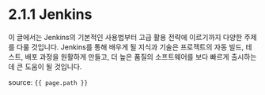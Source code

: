 # 2.1.1 Jenkins


이 글에서는 Jenkins의 기본적인 사용법부터 고급 활용 전략에 이르기까지 다양한 주제를 다룰 것입니다. Jenkins를 통해 배우게 될 지식과 기술은 프로젝트의 자동 빌드, 테스트, 배포 과정을 원활하게 만들고, 더 높은 품질의 소프트웨어를 보다 빠르게 출시하는 데 큰 도움이 될 것입니다.

source: `{{ page.path }}`
